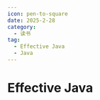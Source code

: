 ```yaml
---
icon: pen-to-square
date: 2025-2-28
category:
  - 读书
tag:
  - Effective Java
  - Java
---
```


# Effective Java

